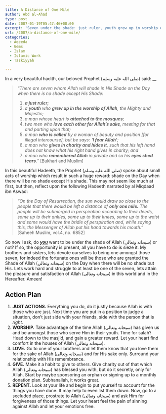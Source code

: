 ```yaml
---
title: A Distance of One Mile
author: Abd al-Ahad
type: post
date: 2007-01-19T05:47:46+00:00
excerpt: 'Seven under the shade: just ruler, youth grew up in worship of Allah, attached to mosques, love each other for Allah, gives in charity, shed tears.'
url: /2007/a-distance-of-one-mile/
categories:
  - Aqeeda
  - Gems
  - Islam
  - Islamic Work
  - Tazkiyyah

---
```

In a very beautiful hadith, our beloved Prophet (صلي الله عليه وسلم) said: __

> _“There are seven whom Allah will shade in His Shade on the Day when there is no shade except His Shade:_
> 
>   1. _**a just ruler**;_
>   2. _a **youth** who **grew up in the worship of Allah**, the Mighty and Majestic;_
>   3. _a man whose heart is **attached to the mosques**;_
>   4. _two men who **love each other for Allah’s sake**, meeting for that and parting upon that;_
>   5. _a man **who is called** by a woman of beauty and position [for illegal intercourse], but be says: **‘I fear Allah’**;_
>   6. _a man who **gives in charity and hides it**, such that his left hand does not know what his right hand gives in charity; and_
>   7. _a man who **remembered Allah** in private and so his **eyes shed tears**.”_ [Bukhari and Muslim]

In this beautiful Hadeeth, the Prophet (صلي الله عليه وسلم) spoke about small acts of worship which result in such a huge reward: shade on the Day when there will be no shade except His shade. This may not seem like much at first, but then, reflect upon the following Hadeeth narrated by al Miqdaad ibn Aswad:

> _“On the Day of Resurrection, the sun would draw so close to the people that there would be left a distance of **only one mile.** The people will be submerged in perspiration according to their deeds, some up to their ankles, some up to their knees, some up to the waist and some would have the bridle of perspiration and, while saying this, the Messenger of Allah put his hand towards his mouth.”_ [Saheeh Muslim, vol.4, no. 6852]

So now I ask, do _<u>**you**</u>_ want to be under the shade of Allah (سبحانه وتعالى) or not? If so, the opportunity is present, all you have to do is sieze it. My brothers and sisters, lets devote ourselves to being one amongst those seven, for indeed the fortunate ones will be those who are granted the Shade of Allah (سبحانه وتعالى) on the Day when there will be no shade but His. Lets work hard and struggle to at least be one of the seven, lets attain the pleasure and satisfaction of Allah (سبحانه وتعالى) in this world and in the Hereafter. Ameen!

## **Action Plan**

  1. **JUST ACTIONS.** Everything you do, do it justly because Allah is with those who are just. Next time you are put in a position to judge a situation, don&#8217;t just side with your friends, side with the person that is _right._
  2. **WORSHIP.** Take advantage of the time Allah (سبحانه وتعالى) has given us and be amongst those who serve Him in their youth. Time for salah? Head down to the masjid, and gain a greater reward. Let your heart find comfort in the houses of Allah (سبحانه وتعالى).
  3. **LOVE.** Go to one of your brothers and let them know that you love them for the sake of Allah (سبحانه وتعالى) and for His sake only. Surround your relationship with His remembrance. 
  4. **GIVE.** Make it a habit to give to others. Give charity out of that which Allah (سبحانه وتعالى) has blessed you with, but do it secretly, only for Allah. Start by maybe sponsoring an orphan or signing up to a monthly donation plan. Subhanallah, it works great.
  5. **REPENT.** Look at your life and begin to put yourself to account for the things you have done. It may help to even list them down. Now, go to a secluded place, prostrate to Allah (سبحانه وتعالى) and ask Him for forgiveness of those things. Let your heart feel the pain of sinning against Allah and let your emotions free.